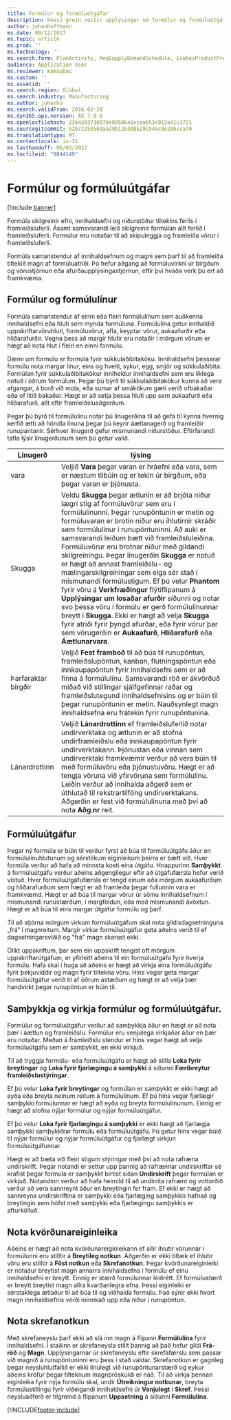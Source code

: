 ```yaml
---
title: Formúlur og formúluútgáfar
description: Þessi grein veitir upplýsingar um formúlur og formúluútgáfur. Formúla skilgreinir efni, innihaldsefni og niðurstöður tiltekins ferils í framleiðsluferli. Formúlur eru notaðar til að skipuleggja og framleiða vörur í framleiðsluferli.
author: johanhoffmann
ms.date: 09/12/2017
ms.topic: article
ms.prod: ''
ms.technology: ''
ms.search.form: PlanActivity, ReqSupplyDemandSchedule, EcoResProductProdTypeFormulaNoActiveFormulaFormPart
audience: Application User
ms.reviewer: kamaybac
ms.custom: ''
ms.assetid: ''
ms.search.region: Global
ms.search.industry: Manufacturing
ms.author: johanho
ms.search.validFrom: 2016-02-28
ms.dyn365.ops.version: AX 7.0.0
ms.openlocfilehash: 236a283736078e80506a1ecaab53c013a91c3721
ms.sourcegitcommit: 52b7225350daa29b1263d8e29c54ac9e20bcca70
ms.translationtype: MT
ms.contentlocale: is-IS
ms.lasthandoff: 06/03/2022
ms.locfileid: "8844149"
---
```

# <a name="formulas-and-formula-versions"></a>Formúlur og formúluútgáfar

[!include [banner](../includes/banner.md)]

Formúla skilgreinir efni, innihaldsefni og niðurstöður tiltekins ferils í framleiðsluferli. Ásamt samsvarandi leið skilgreinir formúlan allt ferlið í framleiðsluferli. Formúlur eru notaðar til að skipuleggja og framleiða vörur í framleiðsluferli.

Formúla samanstendur af innihaldsefnum og magni sem þarf til að framleiða tiltekið magn af formúluatriði. Þú hefur aðgang að formúluvirkni úr birgðum og vörustjórnun eða afurðaupplýsingastjórnun, eftir því hvaða verk þú ert að framkvæma.

## <a name="formulas-and-formula-lines"></a>Formúlur og formúlulínur
Formúla samanstendur af einni eða fleiri formúlulínum sem auðkenna innihaldsefni eða hluti sem mynda formúluna. Formúlulína getur innhaldið uppskriftarvöruhluti, formúluvörur, afla, keyptar vörur, aukaafurðir eða hliðarafurðir. Vegna þess að margir hlutir eru notaðir í mörgum vörum er hægt að nota hlut í fleiri en einni formúlu.

Dæmi um formúlu er formúla fyrir súkkulaðibitaköku. Innihaldsefni þessarar formúlu nota margar línur, eins og hveiti, sykur, egg, smjör og súkkulaðibita. Formúlan fyrir súkkulaðibitakökur inniheldur innihaldsefni sem eru líklega notuð í öðrum formúlum. Þegar þú býrð til súkkulaðibitakökur kunna að vera afgangar, á borð við mola, eða sumar af smákökum gæti verið ofbakaðar eða of lítið bakaðar. Hægt er að setja þessa hluti upp sem aukaafurð eða hliðarafurð, allt eftir framleiðsluaðgerðum.

Þegar þú býrð til formúlulínu notar þú línugerðina til að gefa til kynna hvernig kerfið ætti að höndla línuna þegar þú keyrir áætlanagerð og framleiðir runupantanir. Sérhver línugerð gefur mismunandi niðurstöður. Eftirfarandi tafla lýsir línugerðunum sem þú getur valið. 

| Línugerð     | lýsing  |
|---------------|--------------|
| vara          | Veljið **Vara** þegar varan er hráefni eða vara, sem er næstum tilbúin og er tekin úr birgðum, eða þegar varan er þjónusta. |
| Skugga       | Veldu **Skugga** þegar ætlunin er að brjóta niður lægri stig af formúluvörur sem eru í formúlulínunni. Þegar runupöntunin er metin og formúluvaran er brotin niður eru íhlutirnir skráðir sem formúlulínur í runupöntuninni. Að auki er samsvarandi leiðum bætt við framleiðsluleiðina. Formúluvörur eru brotnar niður með gildandi skilgreiningu. Þegar línugerðin **Skugga** er notuð er hægt að annast framleiðslu- og mælingarskilgreiningar sem eiga sér stað í mismunandi formúlustigum. Ef þú velur **Phantom** fyrir vöru á **Verkfræðingur** flýtiflipanum á **Upplýsingar um losaðar afurðir** síðunni og notar svo þessa vöru í formúlu er gerð formúlulínunnar breytt í **Skugga**. Ekki er hægt að velja **Skugga** fyrir atriði fyrir þyngd afurðar, eða fyrir vörur þar sem vörugerðin er **Aukaafurð**, **Hliðarafurð** eða **Áætlunarvara**. |
| Þarfaraktar birgðir | Veljið **Fest framboð** til að búa til runupöntun, framleiðslupöntun, kanban, flutningspöntun eða innkaupapöntun fyrir innihaldsefni sem er að finna á formúlulínu. Samsvarandi röð er ákvörðuð miðað við stillingar sjálfgefinnar raðar og framleiðslutegund innihaldsefnisins og er búin til þegar runupöntunin er metin. Nauðsynlegt magn innihaldsefna eru frátekin fyrir runupöntunina. |
| Lánardrottinn        | Veljið **Lánardrottinn** ef framleiðsluferlið notar undirverktaka og ætlunin er að stofna undirframleiðslu eða innkaupapöntun fyrir undirverktakann. Þjónustan eða vinnan sem undirverktaki framkvæmir verður að vera búin til með formúluvöru eða þjónustuvöru. Hægt er að tengja vöruna við yfirvöruna sem formúlulínu. Leiðin verður að innihalda aðgerð sem er úthlutað til rekstrartilföng undirverktakans. Aðgerðin er fest við formúlulínuna með því að nota **Aðg.nr** reit. |

## <a name="formula-versions"></a>Formúluútgáfur
Þegar ný formúla er búin til verður fyrst að búa til formúluútgáfu áður en formúlulínuhlutunum og sérstökum eiginleikum þeirra er bætt við. Hver formúla verður að hafa að minnsta kosti eina útgáfu. Hnappurinn **Samþykkt** á formúluútgáfu verður aðeins aðgengilegur eftir að útgáfufærsla hefur verið vistuð. Hver formúluútgáfufærsla er tengd einum eða mörgum aukaafurðum og hliðarafurðum sem hægt er að framleiða þegar fullunnin vara er framkvæmd. Hægt er að búa til margar vörur úr sömu innihaldsefnum í mismunandi runustærðum, í margföldun, eða með mismunandi ávöxtun. Hægt er að búa til eins margar útgáfur formúlu og þarf.

Til að stjórna mörgum virkum formúluútgáfum skal nota gildisdagsetninguna „frá“ í magnreitum. Margir virkar formúluútgáfur geta aðeins verið til ef dagsetningarsviðið og "frá" magn skarast ekki.

Ólíkt uppskriftum, þar sem ein uppskrift tengist oft mörgum uppskriftarútgáfum, er yfirleitt aðeins til ein formúluútgáfa fyrir hverja formúlu. Hafa skal í huga að aðeins er hægt að virkja eina formúluútgáfu fyrir þekjuvíddir og magn fyrir tiltekna vöru. Hins vegar geta margar formúluútgáfur verið til af öðrum ástæðum og hægt er að velja þær handvirkt þegar runupöntun er búin til.

## <a name="approve-and-activate-formulas-and-formula-versions"></a>Samþykkja og virkja formúlur og formúluútgáfur.
Formúlur og formúluútgáfur verður að samþykkja áður en hægt er að nota þær í áætlun og framleiðslu. Formúlur eru venjulega virkjaðar áður en þær eru notaðar. Meðan á framleiðslu stendur er hins vegar hægt að velja formúluútgáfu sem er samþykkt, en ekki virkjuð.

Til að tryggja formúlu- eða formúluútgáfu er hægt að stilla **Loka fyrir breytingar** og **Loka fyrir fjarlægingu á samþykki** á síðunni **Færibreytur framleiðslustýringar**.

Ef þú velur **Loka fyrir breytingar** og formúlan er samþykkt er ekki hægt að eyða eða breyta neinum reitum á formúlulínum. Ef þú hins vegar fjarlægir samþykki formúlunnar er hægt að eyða og breyta formúlulínunum. Einnig er hægt að stofna nýjar formúlur og nýjar formúluútgáfur.

Ef þú velur **Loka fyrir fjarlægingu á samþykki** er ekki hægt að fjarlægja samþykki samþykktrar formúlu eða formúluútgáfu. Þú getur hins vegar búið til nýjar formúlur og nýjar formúluútgáfur og fjarlægt virkjun formúluútgáfunnar.

Hægt er að bæta við fleiri stigum stýringar með því að nota rafræna undirskrift. Þegar notandi er settur upp þannig að rafrænnar undirskriftar sé krafist þegar formúla er samþykkt birtist síðan **Undirskrift** þegar formúlan er virkjuð. Notandinn verður að hafa heimild til að undirrita rafrænt og vottorðið verður að vera sannreynt áður en breytingin fer fram. Ef ekki er hægt að sannreyna undirskriftina er samþykki eða fjarlæging samþykkis hafnað og breytingin sem hófst með samþykki eða fjarlægingu samþykkis er afturkölluð.

## <a name="use-the-scalable-feature"></a>Nota kvörðunareiginleika
Aðeins er hægt að nota kvörðunareiginleikann ef allir íhlutir vörunnar í formúlunni eru stilltir á **Breytileg notkun**. Aðgerðin er ekki tiltæk ef íhlutir vöru eru stilltir á **Föst notkun** eða **Skrefanotkun**. Þegar kvörðunareiginleiki er notaður breytist magn annarra innihaldsefna í formúlu ef einu innihaldsefni er breytt. Einnig er stærð formúlunnar leiðrétt. Ef formúlustærð er breytt breytist magn allra kvarðanlegra efna. Þessi eiginleiki er sérstaklega ætlaður til að búa til og viðhalda formúlu. Það sýnir ekki hvort magn innihaldsefnis verði minnkað upp eða niður í runupöntun.

## <a name="use-step-consumption"></a>Nota skrefanotkun
Með skrefaneyslu þarf ekki að slá inn magn á flipann **Formúlulína** fyrir innihaldsefni. Í staðinn er skrefaneysla stillt þannig að það hefur gildi **Frá-röð** og **Magn**. Upplýsingarnar úr skrefaneyslu eftir skrefafærslu sem passar við magnið á runupöntuninni eru þess í stað valdar. Skrefanotkun er gagnleg þegar neysluhlutfallið er ekki línulegt við runupöntunarstærð og eykur aðeins kröfur þegar tilteknum magnþröskuldi er náð. Til að virkja þennan eiginleika fyrir nýja formúlu skal, undir **Útreikningur notkunar**, breyta formúlustillingu fyrir viðeigandi innihaldsefni úr **Venjulegt** í **Skref**. Þessi neysluaðferð er tilgreind á flipanum **Uppsetning** á síðunni **Formúlulína**.


[!INCLUDE[footer-include](../../includes/footer-banner.md)]